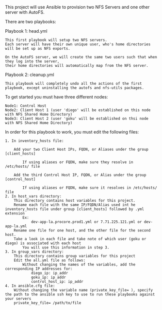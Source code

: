 This project will use Ansible to provision two NFS Servers and one other server with AutoFS.

There are two playbooks:

Playbook 1: head.yml

    This first playbook will setup two NFS servers.
    Each server will have their own unique user, who's home directories will be set up as NFS exports.

    On the AutoFS server, we will create the same two users such that when they log into the server,
    their home directories will automatically map from the NFS server.

Playbook 2: cleanup.yml

    This playbook will completely undo all the actions of the first playbook, except uninstalling the autofs and nfs-utils packages. 

To get started you must have three different nodes:

    Node1: Control Host
    Node2: Client Host 1 (user 'diego' will be established on this node with NFS Shared Home Directory)
    Node3: Client Host 2 (user 'goku' will be established on thsi node with NFS Shared Home Directory)

In order for this playbook to work, you must edit the following files:

    1. In inventory_hosts file:
    
        Add your two Client Host IPs, FQDN, or Aliases under the group [client_hosts]
        
            If using aliases or FQDN, make sure they resolve in /etc/hosts/ file
        
        Add the third Control Host IP, FQDN, or Alias under the group [control_host]
        
            If using aliases or FQDN, make sure it resolves in /etc/hosts/ file
    2. In host_vars directory:
        This directory contains host variables for this project.
        Rename each file with the same IP/FQDN/Alias used int he inventory_hosts file under group [client_hosts] followed by .yml extension
            Ex:
                dev-app-la.procore.prod1.yml or 7.71.225.121.yml or dev-app-la.yml
        Rename one file for one host, and the other file for the second host.
        Take a look in each file and take note of which user (goku or diego) is associated with each host
            You will use this information in step 3.
    3. In group_vars directory:
        This directory contains group variables for this project
        Edit the all.yml file as follows:
            Without changing the names of the variables, add the corresponding IP addresses for:
                diego_ip: ip_addr
                goku_ip: ip_addr
                control_host_ip: ip_addr
    4. In ansible.cfg file:
        Without changing the variable name (private_key_file= ), specify the path to the ansible ssh key to use to run these playbooks against your servers
        private_key_file= /path/to/file

